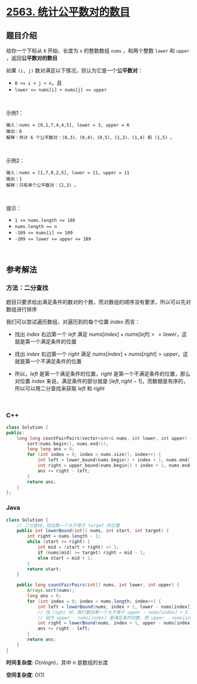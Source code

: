 # [2563. 统计公平数对的数目](https://leetcode.cn/problems/count-the-number-of-fair-pairs/)

## 题目介绍

给你一个下标从 `0` 开始、长度为 `n` 的整数数组 `nums` ，和两个整数 `lower` 和 `upper` ，返回**公平数对的数目**

如果 `(i, j)` 数对满足以下情况，则认为它是一个**公平数对**：

-   `0 <= i < j < n`，且
-   `lower <= nums[i] + nums[j] <= upper`

<br>

示例1：

```
输入：nums = [0,1,7,4,4,5], lower = 3, upper = 6
输出：6
解释：共计 6 个公平数对：(0,3)、(0,4)、(0,5)、(1,3)、(1,4) 和 (1,5) 。
```

<br>

示例2：

```
输入：nums = [1,7,9,2,5], lower = 11, upper = 11
输出：1
解释：只有单个公平数对：(2,3) 。
```

<br>

提示：

-   `1 <= nums.length <= 105`
-   `nums.length == n`
-   `-109 <= nums[i] <= 109`
-   `-109 <= lower <= upper <= 109`

<br>

## 参考解法

### 方法：二分查找
题目只要求给出满足条件的数对的个数，而对数组的顺序没有要求，所以可以先对数组进行排序

我们可以尝试遍历数组，对遍历到的每个位置 $index$ 而言：

-   找出 $index$ 右边第一个 $left$ 满足 $nums[index] + nums[left] >= lower$，这就是第一个满足条件的位置
-   找出 $index$ 右边第一个 $right$ 满足 $nums[index] + nums[right] > upper$，这就是第一个不满足条件的位置

- 所以，$left$ 是第一个满足条件的位置，$right$ 是第一个不满足条件的位置，那么对位置 $index$ 来说，满足条件的部分就是 $[left, right - 1]$，而数据是有序的，所以可以用二分查找来获取 $left$ 和 $right$


<br>

### **C++**
```C++
class Solution {
public:
    long long countFairPairs(vector<int>& nums, int lower, int upper) {
        sort(nums.begin(), nums.end());
        long long ans = 0;
        for (int index = 0; index < nums.size(); index++) {
            int left = lower_bound(nums.begin() + index + 1, nums.end(), lower - nums[index]) - nums.begin();
            int right = upper_bound(nums.begin() + index + 1, nums.end(), upper - nums[index]) - nums.begin();
            ans += right - left;
        }
        return ans;
    }
};
```
### **Java**

```Java
class Solution {
    // 二分查找，找出第一个大于等于 target 的位置
    public int lowerBound(int[] nums, int start, int target) {
        int right = nums.length - 1;
        while (start <= right) {
            int mid = (start + right) >> 1;
            if (nums[mid] >= target) right = mid - 1;
            else start = mid + 1;
        }
        return start;
    }

    public long countFairPairs(int[] nums, int lower, int upper) {
        Arrays.sort(nums);
        long ans = 0;
        for (int index = 0; index < nums.length; index++) {
            int left = lowerBound(nums, index + 1, lower - nums[index]);
            // 找 right 时，我们要找第一个大于等于 upper - nums[index] + 1 的位置，而不是 upper - nums[index]
            // 因为 upper - nums[index] 是满足条件的数，而 upper - nums[index] + 1 不是满足条件的数
            int right = lowerBound(nums, index + 1, upper - nums[index] + 1);
            ans += right - left;
        }
        return ans;
    }
}
```

**时间复杂度**: $O(n logn)$，其中 $n$ 是数组的长度

**空间复杂度**: $O(1)$